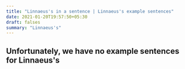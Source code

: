 ```yaml
---
title: "Linnaeus's in a sentence | Linnaeus's example sentences"
date: 2021-01-20T19:57:50+05:30
draft: falses
summary: "Linnaeus's"
---
```

## Unfortunately, we have no example sentences for Linnaeus's                 
